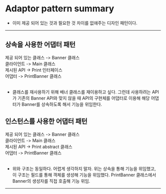 # Adaptor pattern summary

* 이미 제공 되어 있는 것과 필요한 것 차이를 없애주는 디자인 패턴이다.

<hr/>

## 상속을 사용한 어댑터 패턴
 
제공 되어 있는 클래스 -> Banner 클래스 <br>
클라이언트 -> Main 클래스<br>
제시된 API -> Print 인터페이스<br>
어댑터 -> PrintBanner 클래스<br>
<br>
* 클래스를 재사용하기 위해 배너 클래스를 재이용하고 싶다. 그런데 사용하려는 API가 기존의
Banner API와 맞지 않을 때 API의 구현체를 어댑터로 이용해 해당 어댑터가 Banner를 상속하도록 해서
기능을 위임한다.


## 인스턴스를 사용한 어댑터 패턴

제공 되어 있는 클래스 -> Banner 클래스 <br>
클라이언트 -> Main 클래스<br>
제시된 API -> Print abstract 클래스<br>
어댑터 -> PrintBanner 클래스<br>
<br>

* 위와 구조는 동일하다. 어렵게 생각하지 말자. 위는 상속을 통해 기능을 위임했고,
이 구조는 필드를 통해 객체를 생성해 기능을 위임했다.
PrintBanner 클래스에서 Banner의 생성자를 직접 호출해 기능 위임.
<hr/>

